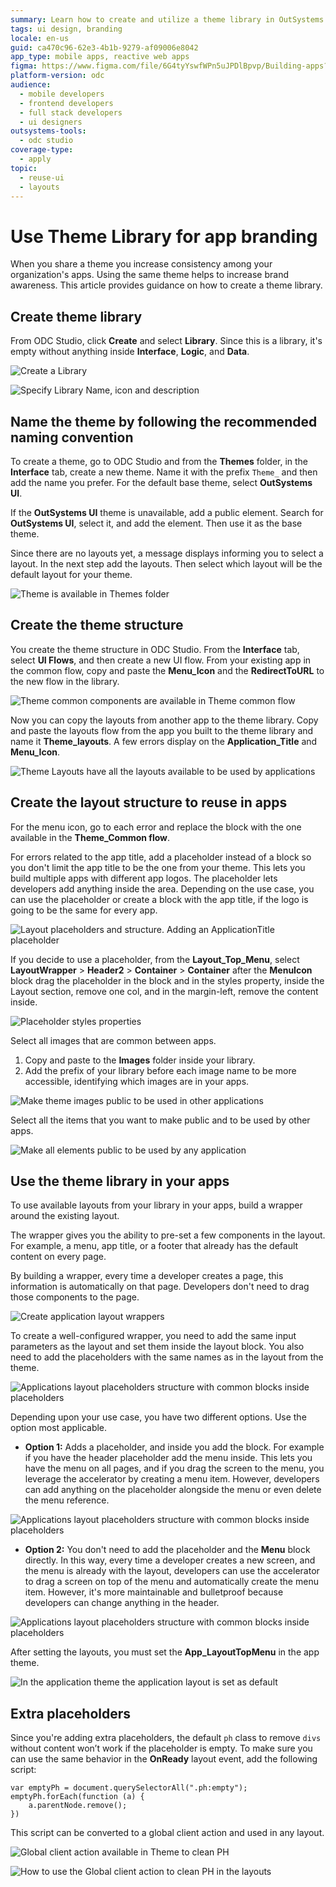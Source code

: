 ```yaml
---
summary: Learn how to create and utilize a theme library in OutSystems Developer Cloud (ODC) to enhance app branding and consistency.
tags: ui design, branding
locale: en-us
guid: ca470c96-62e3-4b1b-9279-af09006e8042
app_type: mobile apps, reactive web apps
figma: https://www.figma.com/file/6G4tyYswfWPn5uJPDlBpvp/Building-apps?type=design&node-id=3101%3A10812&t=ZwHw8hXeFhwYsO5V-1
platform-version: odc
audience:
  - mobile developers
  - frontend developers
  - full stack developers
  - ui designers
outsystems-tools:
  - odc studio
coverage-type:
  - apply
topic:
  - reuse-ui
  - layouts
---
```


# Use Theme Library for app branding

When you share a theme you increase consistency among your organization's apps. Using the same theme helps to increase brand awareness. This article provides guidance on how to create a theme library.

## Create theme library

From ODC Studio, click **Create** and select **Library**. Since this is a library, it's empty without anything inside **Interface**, **Logic**, and **Data**.

![Create a Library](images/select-library-odcs.png "Create a Library")

![Specify Library Name, icon and description](images/library-details-odcs.png "Specify Library Name, icon and description")

## Name the theme by following the recommended naming convention 

To create a theme, go to ODC Studio and from the **Themes** folder, in the **Interface** tab, create a new theme. Name it with the prefix `Theme_` and then add the name you prefer. For the default base theme, select **OutSystems UI**.

<div class="info" markdown="1">

If the **OutSystems UI** theme is unavailable, add a public element. Search for **OutSystems UI**, select it, and add the element. Then use it as the base theme.

</div>

Since there are no layouts yet, a message displays informing you to select a layout. In the next step add the layouts. Then select which layout will be the default layout for your theme.

![Theme is available in Themes folder](images/themes-folder-odcs.png "Theme is available in Themes folder")

## Create the theme structure

You create the theme structure in ODC Studio. From the **Interface** tab, select **UI Flows**, and then create a new UI flow. From your existing app in the common flow, copy and paste the **Menu_Icon** and the **RedirectToURL** to the new flow in the library.

![Theme common components are available in Theme common flow](images/theme-common-flow-odcs.png "Theme common components are available in Theme common flow")

Now you can copy the layouts from another app to the theme library. Copy and paste the layouts flow from the app you built to the theme library and name it **Theme_layouts**. A few errors display on the **Application_Title** and **Menu_Icon**.

![Theme Layouts have all the layouts available to be used by applications](images/theme-layouts-odcs.png "Theme Layouts have all the layouts available to be used by applications")

## Create the layout structure to reuse in apps

For the menu icon, go to each error and replace the block with the one available in the **Theme_Common flow**.

For errors related to the app title, add a placeholder instead of a block so you don't limit the app title to be the one from your theme. This lets you build multiple apps with different app logos. The placeholder lets developers add anything inside the area. Depending on the use case, you can use the placeholder or create a block with the app title, if the logo is going to be the same for every app.

![Layout placeholders and structure. Adding an ApplicationTitle placeholder](images/add-applicationtitle-placeholder-odcs.png "Layout placeholders and structure. Adding an ApplicationTitle placeholder")

If you decide to use a placeholder, from the  **Layout_Top_Menu**, select **LayoutWrapper** > **Header2** > **Container** > **Container** after the **MenuIcon** block drag the placeholder in the block and in the styles property, inside the Layout section, remove one col, and in the margin-left, remove the content inside.

![Placeholder styles properties](images/placeholder-styles-properties-odcs.png "Placeholder styles properties")

Select all images that are common between apps.

1. Copy and paste to the **Images** folder inside your library. 
1. Add the prefix of your library before each image name to be more accessible, identifying which images are in your apps.

![Make theme images public to be used in other applications](images/select-all-images-odcs.png "Make theme images public to be used in other applications")

Select all the items that you want to make public and to be used by other apps.

![Make all elements public to be used by any application](images/make-elements-public-odcs.png "Make all elements public to be used by any application")

## Use the theme library in your apps

To use available layouts from your library in your apps, build a wrapper around the existing layout.

The wrapper gives you the ability to pre-set a few components in the layout. For example, a menu, app title, or a footer that already has the default content on every page.

By building a wrapper, every time a developer creates a page, this information is automatically on that page. Developers don't need to drag those components to the page.

![Create application layout wrappers](images/application-layout-wrappers-odcs.png "Create application layout wrappers")

To create a well-configured wrapper, you need to add the same input parameters as the layout and set them inside the layout block. You also need to add the placeholders with the same names as in the layout from the theme.

![Applications layout placeholders structure with common blocks inside placeholders](images/layout-placeholders-odcs.png "Applications layout placeholders structure with common blocks inside placeholders")

Depending upon your use case, you have two different options. Use the option most applicable.

* **Option 1:** Adds a placeholder, and inside you add the block. For example if you have the header placeholder add the menu inside. This lets you have the menu on all pages, and if you drag the screen to the menu, you leverage the accelerator by creating a menu item. However, developers can add anything on the placeholder alongside the menu or even delete the menu reference.

![Applications layout placeholders structure with common blocks inside placeholders](images/layout-placeholders-option1-odcs.png "Applications layout placeholders structure with common blocks inside placeholders")

* **Option 2:** You don't need to add the placeholder and the **Menu** block directly. In this way, every time a developer creates a new screen, and the menu is already with the layout, developers can use the accelerator to drag a screen on top of the menu and automatically create the menu item. However, it's more maintainable and bulletproof because developers can change anything in the header. 

![Applications layout placeholders structure with common blocks inside placeholders](images/layout-placeholders-option2-odcs.png "Applications layout placeholders structure with common blocks inside placeholders")

After setting the layouts, you must set the **App_LayoutTopMenu** in the app theme.

![In the application theme the application layout is set as default](images/set-app-layout-top-menu-odcs.png "In the application theme the application layout is set as default")

## Extra placeholders

Since you're adding extra placeholders, the default `ph` class to remove `divs` without content won’t work if the placeholder is empty. To make sure you can use the same behavior in the **OnReady** layout event, add the following script:

```
var emptyPh = document.querySelectorAll(".ph:empty"); 
emptyPh.forEach(function (a) {
    a.parentNode.remove();
})
```

<div class="info" markdown="1">

This script can be converted to a global client action and used in any layout.

</div>

![Global client action available in Theme to clean PH](images/global-client-action-available-odcs.png "Global client action available in Theme to clean PH")

![How to use the Global client action to clean PH in the layouts](images/how-to-use-global-client-action-odcs.png "How to use the Global client action to clean PH in the layouts")
